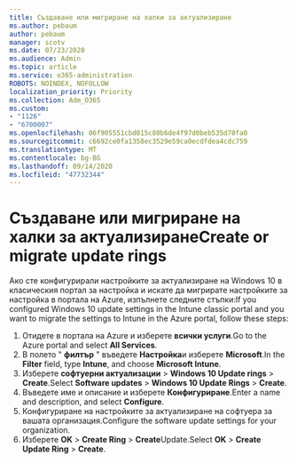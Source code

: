 ```yaml
---
title: Създаване или мигриране на халки за актуализиране
ms.author: pebaum
author: pebaum
manager: scotv
ms.date: 07/23/2020
ms.audience: Admin
ms.topic: article
ms.service: o365-administration
ROBOTS: NOINDEX, NOFOLLOW
localization_priority: Priority
ms.collection: Adm_O365
ms.custom:
- "1126"
- "6700007"
ms.openlocfilehash: 06f905551cbd015c80b6de4f97d0beb535d70fa0
ms.sourcegitcommit: c6692ce0fa1358ec3529e59ca0ecdfdea4cdc759
ms.translationtype: MT
ms.contentlocale: bg-BG
ms.lasthandoff: 09/14/2020
ms.locfileid: "47732344"
---
```

# <a name="create-or-migrate-update-rings"></a><span data-ttu-id="e6b70-102">Създаване или мигриране на халки за актуализиране</span><span class="sxs-lookup"><span data-stu-id="e6b70-102">Create or migrate update rings</span></span>

<span data-ttu-id="e6b70-103">Ако сте конфигурирали настройките за актуализиране на Windows 10 в класическия портал за настройка и искате да мигрирате настройките за настройка в портала на Azure, изпълнете следните стъпки:</span><span class="sxs-lookup"><span data-stu-id="e6b70-103">If you configured Windows 10 update settings in the Intune classic portal and you want to migrate the settings to Intune in the Azure portal, follow these steps:</span></span>

1.  <span data-ttu-id="e6b70-104">Отидете в портала на Azure и изберете  **всички услуги**.</span><span class="sxs-lookup"><span data-stu-id="e6b70-104">Go to the Azure portal and select  **All Services**.</span></span>
2.  <span data-ttu-id="e6b70-105">В полето "  **филтър**  " въведете  **Настройка**и изберете  **Microsoft**.</span><span class="sxs-lookup"><span data-stu-id="e6b70-105">In the  **Filter**  field, type  **Intune**, and choose  **Microsoft Intune**.</span></span>
3.  <span data-ttu-id="e6b70-106">Изберете **софтуерни актуализации**   >   **Windows 10 Update rings**   >   **Create**.</span><span class="sxs-lookup"><span data-stu-id="e6b70-106">Select  **Software updates**  >  **Windows 10 Update Rings**  >  **Create**.</span></span>
4.  <span data-ttu-id="e6b70-107">Въведете име и описание и изберете  **Конфигуриране**.</span><span class="sxs-lookup"><span data-stu-id="e6b70-107">Enter a name and description, and select  **Configure**.</span></span>
5.  <span data-ttu-id="e6b70-108">Конфигуриране на настройките за актуализиране на софтуера за вашата организация.</span><span class="sxs-lookup"><span data-stu-id="e6b70-108">Configure the software update settings for your organization.</span></span>
6.  <span data-ttu-id="e6b70-109">Изберете **OK**  >  **Create Ring**  >  **Create**Update.</span><span class="sxs-lookup"><span data-stu-id="e6b70-109">Select  **OK** > **Create Update Ring** > **Create**.</span></span>